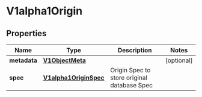 
# V1alpha1Origin

## Properties
Name | Type | Description | Notes
------------ | ------------- | ------------- | -------------
**metadata** | [**V1ObjectMeta**](V1ObjectMeta.md) |  |  [optional]
**spec** | [**V1alpha1OriginSpec**](V1alpha1OriginSpec.md) | Origin Spec to store original database Spec | 



